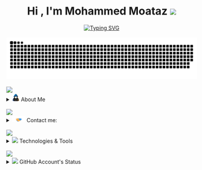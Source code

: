 <h1 align="center"><b>Hi , I'm Mohammed Moataz </b><img src="https://media.giphy.com/media/hvRJCLFzcasrR4ia7z/giphy.gif" width="35"></h1>

<div align="center"><a href="https://git.io/typing-svg"><img src="https://readme-typing-svg.demolab.com?font=Fira+Code&size=26&pause=1000&color=1ec1c1&vCenter=true&width=435&lines=This+is+Mohammed+Moataz;Software+Engineer+;Scroll+down+to+know+more+%3A)" alt="Typing SVG" /></a></div>
<br />

<div align="center">
  <a href="https://1999azzar.github.io/1999AZZAR/">
  <img src="https://github.com/MohammedMoataz/MohammedMoataz/blob/main/snake.svg"
       alt="snake" /></a>
</div>


<br />
<img src="https://user-images.githubusercontent.com/73097560/115834477-dbab4500-a447-11eb-908a-139a6edaec5c.gif">
<br />


<details>
  <summary><picture><img src = "https://github.com/0xAbdulKhalid/0xAbdulKhalid/raw/main/assets/mdImages/about_me.gif" width = 20px></picture> About Me</summary>
<div>
<samp>
<picture> <img align="right" width=200px alt="side_sticker" src="https://media.giphy.com/media/aWclbRb938Tc8FFAvH/giphy.gif" /></picture>

- **Resourceful software engineer with both front-end and back-end development experience.**
- **Smart and consistently educated designer of user interactions on sound and user-friendly websites and databases.**
- **Proven troubleshooting with a solid grounding in data-driven concepts and applications.**

  <p align="left"> <img src="https://komarev.com/ghpvc/?username=mohammedmoataz&label=Profile%20views&color=blue&style=for-the-badge" alt="mohammedmoataz" /> </p>
  
  <p align="left"> <a href="https://github.com/ryo-ma/github-profile-trophy"><img src="https://github-profile-trophy.vercel.app/?username=mohammedmoataz&theme=darkhub" alt="mohammedmoataz" /></a> </p>

  <p align="left">
    <img align="center"
         src="https://media.giphy.com/media/POGZSdekmTv4MhuYaR/giphy.gif"
         alt="Mohammed Moataz - Resume"
         width="25px"/>Know more about my experience
    <a href="http://bit.ly/3UoCiOX" target="blank">Mohammed Moataz Resume</a>
  </p>
 </samp>
</div>
</details>



<br />
<img src="https://user-images.githubusercontent.com/73097560/115834477-dbab4500-a447-11eb-908a-139a6edaec5c.gif">
<br />


<details>
  <summary><picture><img src="https://github.com/0xAbdulKhalid/0xAbdulKhalid/raw/main/assets/mdImages/handshake.gif" width="35"></picture> Contact me:</summary>
<div>
  <samp>
    <p align="center">
      <br />
      <a href="https://www.linkedin.com/in/mohammed-moataz/" target="blank"><img align="center"
         src="https://img.shields.io/badge/linkedin-0A66C2.svg?style=for-the-badge&logo=linkedin&logoColor=white"
         alt="Mohammed Moataz - LinkedIn" height="30"/></a>
      <a href="https://fb.com/mo.moataz" target="blank"><img align="center"
         src="https://img.shields.io/badge/facebook-4267B2.svg?style=for-the-badge&logo=facebook&logoColor=white"
         alt="Mohammed Moataz - Facebook" height="30"/></a>
      <a href="mailto:imohammedmoataz@gmail.com" target="blank"><img align="center"
         src="https://img.shields.io/badge/gmail-EA4335.svg?style=for-the-badge&logo=gmail&logoColor=white"
         alt="Mohammed Moataz - Gmail" height="30"/></a>
    </p>
    <p align="center">
      <a href="https://wa.me/+201008581523" target="blank"><img align="center"
         src="https://img.shields.io/badge/whatsapp-4B7F1.svg?style=for-the-badge&logo=whatsapp&logoColor=white"
         alt="Mohammed Moataz - Whatsapp" height="30"/></a>
      <a href="https://twitter.com/imohammedmoataz" target="blank"><img align="center"
         src="https://img.shields.io/badge/twitter-1DA1F2.svg?style=for-the-badge&logo=twitter&logoColor=white"
         alt="Mohammed Moataz - Twitteer" height="30"/></a>
      <br />
    </p>
    <p align="center">
      <a href="https://wa.me/+201008581523" target="blank"><img align="center"
         src="https://img.shields.io/badge/HackerRank-32C766.svg?style=for-the-badge&logo=hackerrank&logoColor=black"
         alt="Mohammed Moataz - Hacker Rank" height="30"/></a>
      <a href="https://twitter.com/imohammedmoataz" target="blank"><img align="center"
         src="https://img.shields.io/badge/codeforces-F5C639.svg?style=for-the-badge&logo=codeforces&logoColor=white"
         alt="Mohammed Moataz - Code Forces" height="30"/></a>
      <br />
    </p>
  </samp>
</div>
</details>


<br />
<img src="https://user-images.githubusercontent.com/73097560/115834477-dbab4500-a447-11eb-908a-139a6edaec5c.gif">
<br />


<details>
  <summary><picture><img src="https://media2.giphy.com/media/QssGEmpkyEOhBCb7e1/giphy.gif?cid=ecf05e47a0n3gi1bfqntqmob8g9aid1oyj2wr3ds3mg700bl&rid=giphy.gif" width = 20px></picture> Technologies & Tools</summary>
<div>
<samp>
 <p align="center">
<p align="left"> <a href="https://getbootstrap.com" target="_blank" rel="noreferrer"> <img src="https://raw.githubusercontent.com/devicons/devicon/master/icons/bootstrap/bootstrap-plain-wordmark.svg" alt="bootstrap" width="40" height="40"/> </a> <a href="https://www.cprogramming.com/" target="_blank" rel="noreferrer"> <img src="https://raw.githubusercontent.com/devicons/devicon/master/icons/c/c-original.svg" alt="c" width="40" height="40"/> </a> <a href="https://www.w3schools.com/css/" target="_blank" rel="noreferrer"> <img src="https://raw.githubusercontent.com/devicons/devicon/master/icons/css3/css3-original-wordmark.svg" alt="css3" width="40" height="40"/> </a> <a href="https://dart.dev" target="_blank" rel="noreferrer"> <img src="https://www.vectorlogo.zone/logos/dartlang/dartlang-icon.svg" alt="dart" width="40" height="40"/> </a> <a href="https://www.docker.com/" target="_blank" rel="noreferrer"> <img src="https://raw.githubusercontent.com/devicons/devicon/master/icons/docker/docker-original-wordmark.svg" alt="docker" width="40" height="40"/> </a> <a href="https://expressjs.com" target="_blank" rel="noreferrer"> <img src="https://raw.githubusercontent.com/devicons/devicon/master/icons/express/express-original-wordmark.svg" alt="express" width="40" height="40"/> </a> <a href="https://www.figma.com/" target="_blank" rel="noreferrer"> <img src="https://www.vectorlogo.zone/logos/figma/figma-icon.svg" alt="figma" width="40" height="40"/> </a> <a href="https://firebase.google.com/" target="_blank" rel="noreferrer"> <img src="https://www.vectorlogo.zone/logos/firebase/firebase-icon.svg" alt="firebase" width="40" height="40"/> </a> <a href="https://flutter.dev" target="_blank" rel="noreferrer"> <img src="https://www.vectorlogo.zone/logos/flutterio/flutterio-icon.svg" alt="flutter" width="40" height="40"/> </a> <a href="https://git-scm.com/" target="_blank" rel="noreferrer"> <img src="https://www.vectorlogo.zone/logos/git-scm/git-scm-icon.svg" alt="git" width="40" height="40"/> </a> <a href="https://graphql.org" target="_blank" rel="noreferrer"> <img src="https://www.vectorlogo.zone/logos/graphql/graphql-icon.svg" alt="graphql" width="40" height="40"/> </a> <a href="https://www.w3.org/html/" target="_blank" rel="noreferrer"> <img src="https://raw.githubusercontent.com/devicons/devicon/master/icons/html5/html5-original-wordmark.svg" alt="html5" width="40" height="40"/> </a> <a href="https://ifttt.com/" target="_blank" rel="noreferrer"> <img src="https://www.vectorlogo.zone/logos/ifttt/ifttt-ar21.svg" alt="ifttt" width="40" height="40"/> </a> <a href="https://www.java.com" target="_blank" rel="noreferrer"> <img src="https://raw.githubusercontent.com/devicons/devicon/master/icons/java/java-original.svg" alt="java" width="40" height="40"/> </a> <a href="https://developer.mozilla.org/en-US/docs/Web/JavaScript" target="_blank" rel="noreferrer"> <img src="https://raw.githubusercontent.com/devicons/devicon/master/icons/javascript/javascript-original.svg" alt="javascript" width="40" height="40"/> </a> <a href="https://www.linux.org/" target="_blank" rel="noreferrer"> <img src="https://raw.githubusercontent.com/devicons/devicon/master/icons/linux/linux-original.svg" alt="linux" width="40" height="40"/> </a> <a href="https://www.mongodb.com/" target="_blank" rel="noreferrer"> <img src="https://raw.githubusercontent.com/devicons/devicon/master/icons/mongodb/mongodb-original-wordmark.svg" alt="mongodb" width="40" height="40"/> </a> <a href="https://www.microsoft.com/en-us/sql-server" target="_blank" rel="noreferrer"> <img src="https://www.svgrepo.com/show/303229/microsoft-sql-server-logo.svg" alt="mssql" width="40" height="40"/> </a> <a href="https://www.mysql.com/" target="_blank" rel="noreferrer"> <img src="https://raw.githubusercontent.com/devicons/devicon/master/icons/mysql/mysql-original-wordmark.svg" alt="mysql" width="40" height="40"/> </a> <a href="https://nodejs.org" target="_blank" rel="noreferrer"> <img src="https://raw.githubusercontent.com/devicons/devicon/master/icons/nodejs/nodejs-original-wordmark.svg" alt="nodejs" width="40" height="40"/> </a> <a href="https://www.photoshop.com/en" target="_blank" rel="noreferrer"> <img src="https://raw.githubusercontent.com/devicons/devicon/master/icons/photoshop/photoshop-line.svg" alt="photoshop" width="40" height="40"/> </a> <a href="https://www.postgresql.org" target="_blank" rel="noreferrer"> <img src="https://raw.githubusercontent.com/devicons/devicon/master/icons/postgresql/postgresql-original-wordmark.svg" alt="postgresql" width="40" height="40"/> </a> <a href="https://postman.com" target="_blank" rel="noreferrer"> <img src="https://www.vectorlogo.zone/logos/getpostman/getpostman-icon.svg" alt="postman" width="40" height="40"/> </a> <a href="https://reactjs.org/" target="_blank" rel="noreferrer"> <img src="https://raw.githubusercontent.com/devicons/devicon/master/icons/react/react-original-wordmark.svg" alt="react" width="40" height="40"/> </a> <a href="https://redux.js.org" target="_blank" rel="noreferrer"> <img src="https://raw.githubusercontent.com/devicons/devicon/master/icons/redux/redux-original.svg" alt="redux" width="40" height="40"/> </a> <a href="https://spring.io/" target="_blank" rel="noreferrer"> <img src="https://www.vectorlogo.zone/logos/springio/springio-icon.svg" alt="spring" width="40" height="40"/> </a> <a href="https://www.sqlite.org/" target="_blank" rel="noreferrer"> <img src="https://www.vectorlogo.zone/logos/sqlite/sqlite-icon.svg" alt="sqlite" width="40" height="40"/> </a> <a href="https://www.typescriptlang.org/" target="_blank" rel="noreferrer"> <img src="https://raw.githubusercontent.com/devicons/devicon/master/icons/typescript/typescript-original.svg" alt="typescript" width="40" height="40"/> </a> </p>
 </p>
 </samp>
</div>
</details>


<br />
<img src="https://user-images.githubusercontent.com/73097560/115834477-dbab4500-a447-11eb-908a-139a6edaec5c.gif">
<br />


<details>
<summary><picture><img src="https://media.giphy.com/media/iY8CRBdQXODJSCERIr/giphy.gif" width="35"></picture> GitHub Account's Status</summary>
  <br/>
<div>
  <samp>

  <p><img align="left" src="https://github-readme-stats.vercel.app/api/top-langs?username=mohammedmoataz&theme=dark&hide_border=false&border_color=2e4058&&border_radius=10&include_all_commits=false&show_icons=true&locale=en&layout=donut-vertical" alt="mohammedmoataz" /></p>
  
  <p><img align="center" src="https://github-readme-streak-stats.herokuapp.com/?user=mohammedmoataz&theme=vue-dark&hide_border=false&border_radius=15&card_width=500&include_all_commits=true&count_private=true" alt="mohammedmoataz" /></p> <br/>
  
  <p><img align="center" src="https://github-readme-stats.vercel.app/api?username=mohammedmoataz&theme=radical&hide_border=false&&border_color=d83b7d&border_radius=20&show_icons=true&locale=en&card_width=500&include_all_commits=true" alt="mohammedmoataz" /></p> <br/>

  </samp>
</div>
</details>
<br />

